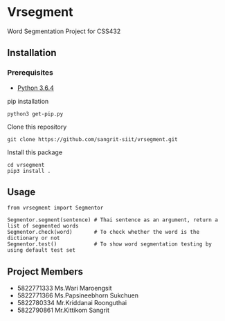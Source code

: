 # Vrsegment

Word Segmentation Project for CSS432

## Installation

### Prerequisites

* [Python 3.6.4](https://www.python.org)


pip installation
```
python3 get-pip.py
```

Clone this repository
```
git clone https://github.com/sangrit-siit/vrsegment.git
```

Install this package
```
cd vrsegment
pip3 install .
```

## Usage
```
from vrsegment import Segmentor

Segmentor.segment(sentence) # Thai sentence as an argument, return a list of segmented words
Segmentor.check(word)       # To check whether the word is the dictionary or not
Segmentor.test()            # To show word segmentation testing by using default test set
```

## Project Members
* 5822771333 Ms.Wari Maroengsit
* 5822771366 Ms.Papsineebhorn Sukchuen	
* 5822780334 Mr.Kriddanai Roonguthai
* 5822790861 Mr.Kittikom Sangrit
